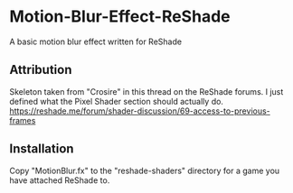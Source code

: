 # Motion-Blur-Effect-ReShade
A basic motion blur effect written for ReShade

## Attribution
Skeleton taken from "Crosire" in this thread on the ReShade forums. I just defined what the Pixel Shader section should actually do.
https://reshade.me/forum/shader-discussion/69-access-to-previous-frames

## Installation
Copy "MotionBlur.fx" to the "reshade-shaders" directory for a game you have attached ReShade to.
